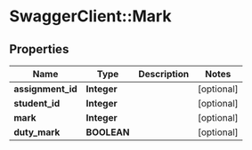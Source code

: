 # SwaggerClient::Mark

## Properties
Name | Type | Description | Notes
------------ | ------------- | ------------- | -------------
**assignment_id** | **Integer** |  | [optional] 
**student_id** | **Integer** |  | [optional] 
**mark** | **Integer** |  | [optional] 
**duty_mark** | **BOOLEAN** |  | [optional] 

